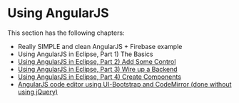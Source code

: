 # Using AngularJS

This section has the following chapters:

* Really SIMPLE and clean AngularJS + Firebase example
* Using AngularJS in Eclipse, Part 1) The Basics
* [Using AngularJS in Eclipse, Part 2) Add Some Control](/manuscript/C1_Using_AngularJS-usingangularjsineclipsepart2addsomecontrol.md)
* [Using AngularJS in Eclipse, Part 3) Wire up a Backend](/manuscript/C1_Using_AngularJS-usingangularjsineclipsepart3wireupabackend.md)
* [Using AngularJS in Eclipse, Part 4) Create Components](/manuscript/C1_Using_AngularJS-usingangularjsineclipsepart4createcomponents.md)
* [AngularJS code editor using UI-Bootstrap and CodeMirror (done without using jQuery)](/manuscript/C1_Using_AngularJS-angularjscodeeditorusinguibootstrapandcodemirrordonewithoutusingjquery.md)

